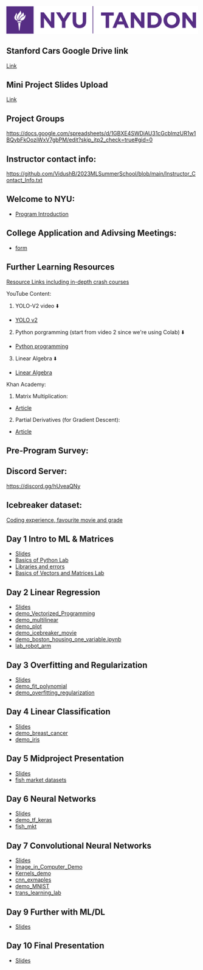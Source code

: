 ![NYU Tandon Logo](Day9/tandon_logo.png)
## Stanford Cars Google Drive link
[Link](https://drive.google.com/drive/folders/1Y-wBwMm-ACbouyt8mwD7eJOPzQgsF9sv?usp=sharing)

## Mini Project Slides Upload
[Link](https://drive.google.com/drive/folders/19DcLxzVVYJl6a-UefgM4evmygCn8EqEq?usp=sharing)

## Project Groups
https://docs.google.com/spreadsheets/d/1GBXE4SWDiAU31cGcblmzUR1w1BQybFkOoziWxV7gbPM/edit?skip_itp2_check=true#gid=0
## Instructor contact info:  
https://github.com/VidushB/2023MLSummerSchool/blob/main/Instructor_Contact_Info.txt  

## Welcome to NYU:
- [Program Introduction](https://docs.google.com/document/d/1ZPjIiKik0eja0h0P6Md8Sw8SEW19UkdXahHOU-6rTf8/edit?usp=sharing)

## College Application and Adivsing Meetings:
- [form](https://forms.gle/eTbrNMQshccDrk5n8)

## Further Learning Resources
[Resource Links including in-depth crash courses](https://github.com/VidushB/2023MLSummerSchool/blob/main/Day9/Resource_links.txt)  
  
YouTube Content:  

1. YOLO-V2 video ⬇️
- [YOLO v2](https://www.youtube.com/watch?v=VOC3huqHrss)
2. Python porgramming (start from video 2 since we're using Colab) ⬇️
- [Python programming](https://www.youtube.com/playlist?list=PL-osiE80TeTskrapNbzXhwoFUiLCjGgY7)
3. Linear Algebra ⬇️
- [Linear Algebra](https://www.youtube.com/playlist?list=PLZHQObOWTQDPD3MizzM2xVFitgF8hE_ab)

Khan Academy:
1. Matrix Multiplication:
- [Article](https://www.khanacademy.org/math/precalculus/x9e81a4f98389efdf:matrices/x9e81a4f98389efdf:multiplying-matrices-by-matrices/a/multiplying-matrices)
2. Partial Derivatives (for Gradient Descent):
- [Article](https://www.khanacademy.org/math/multivariable-calculus/multivariable-derivatives/partial-derivative-and-gradient-articles/a/introduction-to-partial-derivatives)




## Pre-Program Survey:  

## Discord Server:
[https://discord.gg/hUveaQNy
](https://discord.gg/hUveaQNy)  

## Icebreaker dataset: 
[Coding experience, favourite movie and grade](https://docs.google.com/spreadsheets/d/1_ngLKoPC6Dy9hCRPBC4VmFSK9TwZSx-NCQiQYwOcfC4/edit?usp=sharing)

## Day 1 Intro to ML & Matrices
- [Slides](https://github.com/VidushB/2023MLSummerSchool/blob/main/Day1/Day1.pdf)
- [Basics of Python Lab](https://github.com/VidushB/2023MLSummerSchool/blob/main/Day1/demo_python_basics.ipynb)
- [Libraries and errors](https://github.com/VidushB/2023MLSummerSchool/blob/main/Day1/libraries_and_errors.ipynb)
- [Basics of Vectors and Matrices Lab](https://github.com/VidushB/2023MLSummerSchool/blob/main/Day1/demo_vectors_matrices.ipynb)


## Day 2 Linear Regression
- [Slides](https://github.com/VidushB/2023MLSummerSchool/blob/main/Day2/Day2.pdf)
- [demo_Vectorized_Programming](https://github.com/VidushB/2023MLSummerSchool/blob/main/Day2/vectorize_programming.ipynb)
- [demo_multilinear](https://github.com/VidushB/2023MLSummerSchool/blob/main/Day2/demo_multilinear.ipynb)
- [demo_plot](https://github.com/VidushB/2023MLSummerSchool/blob/main/Day2/demo_plot.ipynb)
- [demo_icebreaker_movie](https://github.com/VidushB/2023MLSummerSchool/blob/main/Day2/IceBreaker_movie_demo.ipynb)
- [demo_boston_housing_one_variable.ipynb](https://github.com/VidushB/2023MLSummerSchool/blob/main/Day2/Boston_Housing_One_Variable.ipynb)
- [lab_robot_arm](https://github.com/VidushB/2023MLSummerSchool/blob/main/Day2/lab_robot_arm.ipynb)

## Day 3 Overfitting and Regularization
- [Slides](https://github.com/VidushB/2023MLSummerSchool/blob/main/Day3/Day3.pdf)
- [demo_fit_polynomial](https://github.com/VidushB/2023MLSummerSchool/blob/main/Day3/demo_fit_polynomial.ipynb)
- [demo_overfitting_regularization](https://github.com/VidushB/2023MLSummerSchool/blob/main/Day3/demo_overfitting_regularization.ipynb)

## Day 4 Linear Classification
- [Slides](https://github.com/VidushB/2023MLSummerSchool/blob/main/Day4/Day4.pdf)
- [demo_breast_cancer](https://github.com/VidushB/2023MLSummerSchool/blob/main/Day4/demo_breast_cancer.ipynb)
- [demo_iris](https://github.com/VidushB/2023MLSummerSchool/blob/main/Day4/demo_iris.ipynb)

## Day 5 Midproject Presentation
 - [Slides](https://github.com/VidushB/2023MLSummerSchool/blob/main/Day5/Day%205_Mini_Project.pdf)
 - [fish market datasets](https://github.com/VidushB/2023MLSummerSchool/tree/main/Day5)

## Day 6 Neural Networks
 - [Slides](https://github.com/VidushB/2023MLSummerSchool/blob/main/Day6/Day_6.pdf)
 - [demo_tf_keras](https://github.com/VidushB/2023MLSummerSchool/blob/main/Day6/demo_tf_keras_basics.ipynb)
 - [fish_mkt](https://github.com/VidushB/2023MLSummerSchool/blob/main/Day6/lab_mlp_fish_market_keras.ipynb)

## Day 7 Convolutional Neural Networks
 - [Slides](https://github.com/VidushB/2023MLSummerSchool/blob/main/Day7/Day7.pdf)
 - [Image_in_Computer_Demo](https://github.com/VidushB/2023MLSummerSchool/blob/main/Day7/Images_In_Computer_Demo.ipynb)
 - [Kernels_demo](https://github.com/VidushB/2023MLSummerSchool/blob/main/Day7/Kernels_Demo.ipynb)
 - [cnn_exmaples](https://github.com/VidushB/2023MLSummerSchool/blob/main/Day7/cnn_example.ipynb)
 - [demo_MNIST](https://github.com/VidushB/2023MLSummerSchool/blob/main/Day7/demo_MNIST.ipynb)
 - [trans_learning_lab](https://github.com/VidushB/2023MLSummerSchool/blob/main/Day7/lab_transfer_learning_dog_cat.ipynb)
 
## Day 9 Further with ML/DL
 - [Slides](https://github.com/VidushB/2023MLSummerSchool/blob/main/Day9/Day9.pdf)
 

## Day 10 Final Presentation
 - [Slides](https://github.com/VidushB/2023MLSummerSchool/blob/main/Day10/final_project.pdf)
 
 


